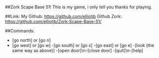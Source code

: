 ##Zork Scape Base 51!
This is my game, i only tell you thanks for playing.

##Link:
My Github: https://github.com/elliotjb
Github Zork: https://github.com/elliotjb/Zork-Scape-Base-51/

##Commands:

* [go north] or [go n]
* [go west] or [go w]
-[go south] or [go s]
-[go east] or [go e]
-[look (the same way as above)]
-[open door]\n-[close door]
-[quit]\n-[help]
